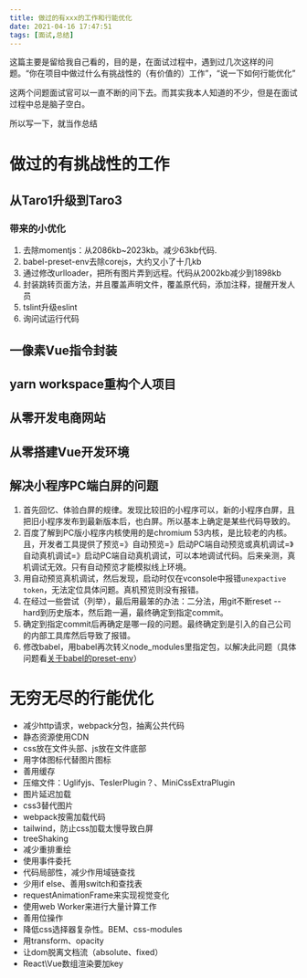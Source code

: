 ```yaml
---
title: 做过的有xxx的工作和行能优化
date: 2021-04-16 17:47:51
tags: [面试,总结]
---
```



这篇主要是留给我自己看的，目的是，在面试过程中，遇到过几次这样的问题。“你在项目中做过什么有挑战性的（有价值的）工作”，“说一下如何行能优化”

这两个问题面试官可以一直不断的问下去。而其实我本人知道的不少，但是在面试过程中总是脑子空白。

所以写一下，就当作总结

# 做过的有挑战性的工作

## 从Taro1升级到Taro3

### 带来的小优化

1. 去除momentjs：从2086kb~2023kb。减少63kb代码.
2. babel-preset-env去除corejs，大约又小了十几kb
3. 通过修改urlloader，把所有图片弄到远程。代码从2002kb减少到1898kb
4. 封装跳转页面方法，并且覆盖声明文件，覆盖原代码，添加注释，提醒开发人员
5. tslint升级eslint
6. 询问试运行代码
## 一像素Vue指令封装

## yarn workspace重构个人项目

## 从零开发电商网站

## 从零搭建Vue开发环境

## 解决小程序PC端白屏的问题

1. 首先回忆、体验白屏的规律。发现比较旧的小程序可以，新的小程序白屏，且把旧小程序发布到最新版本后，也白屏。所以基本上确定是某些代码导致的。
2. 百度了解到PC版小程序内核使用的是chromium 53内核，是比较老的内核。且，开发者工具提供了预览=》自动预览=》启动PC端自动预览或真机调试=》自动真机调试=》启动PC端自动真机调试，可以本地调试代码。后来亲测，真机调试无效。只有自动预览才能模拟线上环境。
3. 用自动预览真机调试，然后发现，启动时仅在vconsole中报错`unexpactive token`，无法定位具体问题。真机预览则没有报错。
4. 在经过一些尝试（列举），最后用最笨的办法：二分法，用git不断reset --hard到历史版本，然后跑一遍，最终确定到指定commit。
5. 确定到指定commit后再确定是哪一段的问题。最终确定到是引入的自己公司的内部工具库然后导致了报错。
6. 修改babel，用babel再次转义node_modules里指定包，以解决此问题（具体问题看[关于babel的preset-env](https://jianghong.site/2021/05/19/关于babel的preset-env/)）

# 无穷无尽的行能优化

* 减少http请求，webpack分包，抽离公共代码
* 静态资源使用CDN
* css放在文件头部、js放在文件底部
* 用字体图标代替图片图标
* 善用缓存
* 压缩文件：Uglifyjs、TeslerPlugin？、MiniCssExtraPlugin
* 图片延迟加载
* css3替代图片
* webpack按需加载代码
* tailwind，防止css加载太慢导致白屏
* treeShaking
* 减少重排重绘
* 使用事件委托
* 代码局部性，减少作用域链查找
* 少用if else、善用switch和查找表
* requestAnimationFrame来实现视觉变化
* 使用web Worker来进行大量计算工作
* 善用位操作
* 降低css选择器复杂性。BEM、css-modules
* 用transform、opacity
* 让dom脱离文档流（absolute、fixed）
* React\Vue数组渲染要加key

